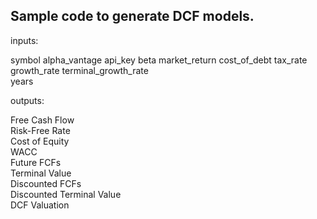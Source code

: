 ## Sample code to generate DCF models.

inputs: 

symbol
alpha_vantage api_key
beta
market_return
cost_of_debt
tax_rate  
growth_rate
terminal_growth_rate  
years  

outputs:

Free Cash Flow  
Risk-Free Rate  
Cost of Equity  
WACC  
Future FCFs  
Terminal Value  
Discounted FCFs  
Discounted Terminal Value  
DCF Valuation
